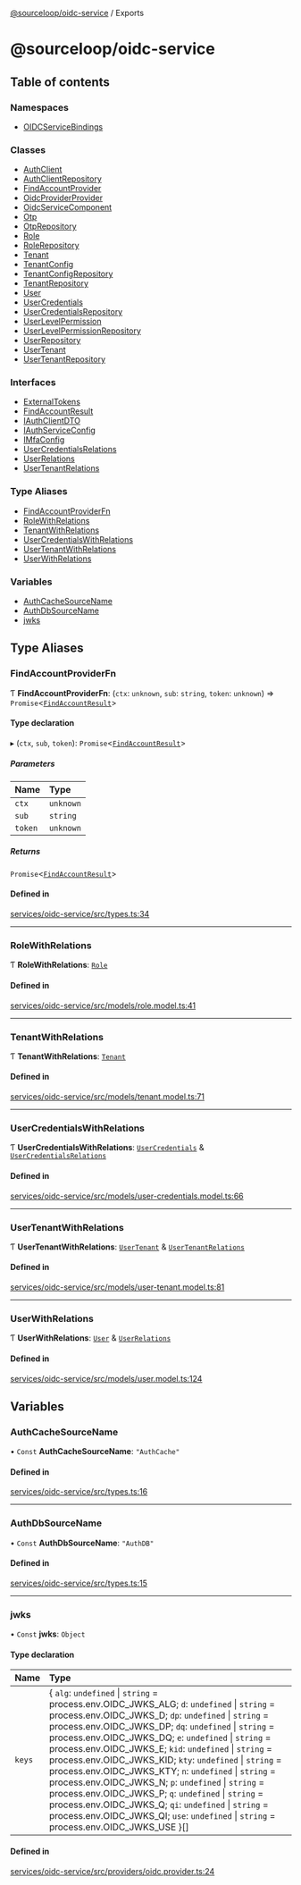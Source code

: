 [@sourceloop/oidc-service](README.md) / Exports

# @sourceloop/oidc-service

## Table of contents

### Namespaces

- [OIDCServiceBindings](modules/OIDCServiceBindings.md)

### Classes

- [AuthClient](classes/AuthClient.md)
- [AuthClientRepository](classes/AuthClientRepository.md)
- [FindAccountProvider](classes/FindAccountProvider.md)
- [OidcProviderProvider](classes/OidcProviderProvider.md)
- [OidcServiceComponent](classes/OidcServiceComponent.md)
- [Otp](classes/Otp.md)
- [OtpRepository](classes/OtpRepository.md)
- [Role](classes/Role.md)
- [RoleRepository](classes/RoleRepository.md)
- [Tenant](classes/Tenant.md)
- [TenantConfig](classes/TenantConfig.md)
- [TenantConfigRepository](classes/TenantConfigRepository.md)
- [TenantRepository](classes/TenantRepository.md)
- [User](classes/User.md)
- [UserCredentials](classes/UserCredentials.md)
- [UserCredentialsRepository](classes/UserCredentialsRepository.md)
- [UserLevelPermission](classes/UserLevelPermission.md)
- [UserLevelPermissionRepository](classes/UserLevelPermissionRepository.md)
- [UserRepository](classes/UserRepository.md)
- [UserTenant](classes/UserTenant.md)
- [UserTenantRepository](classes/UserTenantRepository.md)

### Interfaces

- [ExternalTokens](interfaces/ExternalTokens.md)
- [FindAccountResult](interfaces/FindAccountResult.md)
- [IAuthClientDTO](interfaces/IAuthClientDTO.md)
- [IAuthServiceConfig](interfaces/IAuthServiceConfig.md)
- [IMfaConfig](interfaces/IMfaConfig.md)
- [UserCredentialsRelations](interfaces/UserCredentialsRelations.md)
- [UserRelations](interfaces/UserRelations.md)
- [UserTenantRelations](interfaces/UserTenantRelations.md)

### Type Aliases

- [FindAccountProviderFn](modules.md#findaccountproviderfn)
- [RoleWithRelations](modules.md#rolewithrelations)
- [TenantWithRelations](modules.md#tenantwithrelations)
- [UserCredentialsWithRelations](modules.md#usercredentialswithrelations)
- [UserTenantWithRelations](modules.md#usertenantwithrelations)
- [UserWithRelations](modules.md#userwithrelations)

### Variables

- [AuthCacheSourceName](modules.md#authcachesourcename)
- [AuthDbSourceName](modules.md#authdbsourcename)
- [jwks](modules.md#jwks)

## Type Aliases

### FindAccountProviderFn

Ƭ **FindAccountProviderFn**: (`ctx`: `unknown`, `sub`: `string`, `token`: `unknown`) => `Promise`<[`FindAccountResult`](interfaces/FindAccountResult.md)\>

#### Type declaration

▸ (`ctx`, `sub`, `token`): `Promise`<[`FindAccountResult`](interfaces/FindAccountResult.md)\>

##### Parameters

| Name | Type |
| :------ | :------ |
| `ctx` | `unknown` |
| `sub` | `string` |
| `token` | `unknown` |

##### Returns

`Promise`<[`FindAccountResult`](interfaces/FindAccountResult.md)\>

#### Defined in

[services/oidc-service/src/types.ts:34](https://github.com/sourcefuse/loopback4-microservice-catalog/blob/93a7f917/services/oidc-service/src/types.ts#L34)

___

### RoleWithRelations

Ƭ **RoleWithRelations**: [`Role`](classes/Role.md)

#### Defined in

[services/oidc-service/src/models/role.model.ts:41](https://github.com/sourcefuse/loopback4-microservice-catalog/blob/93a7f917/services/oidc-service/src/models/role.model.ts#L41)

___

### TenantWithRelations

Ƭ **TenantWithRelations**: [`Tenant`](classes/Tenant.md)

#### Defined in

[services/oidc-service/src/models/tenant.model.ts:71](https://github.com/sourcefuse/loopback4-microservice-catalog/blob/93a7f917/services/oidc-service/src/models/tenant.model.ts#L71)

___

### UserCredentialsWithRelations

Ƭ **UserCredentialsWithRelations**: [`UserCredentials`](classes/UserCredentials.md) & [`UserCredentialsRelations`](interfaces/UserCredentialsRelations.md)

#### Defined in

[services/oidc-service/src/models/user-credentials.model.ts:66](https://github.com/sourcefuse/loopback4-microservice-catalog/blob/93a7f917/services/oidc-service/src/models/user-credentials.model.ts#L66)

___

### UserTenantWithRelations

Ƭ **UserTenantWithRelations**: [`UserTenant`](classes/UserTenant.md) & [`UserTenantRelations`](interfaces/UserTenantRelations.md)

#### Defined in

[services/oidc-service/src/models/user-tenant.model.ts:81](https://github.com/sourcefuse/loopback4-microservice-catalog/blob/93a7f917/services/oidc-service/src/models/user-tenant.model.ts#L81)

___

### UserWithRelations

Ƭ **UserWithRelations**: [`User`](classes/User.md) & [`UserRelations`](interfaces/UserRelations.md)

#### Defined in

[services/oidc-service/src/models/user.model.ts:124](https://github.com/sourcefuse/loopback4-microservice-catalog/blob/93a7f917/services/oidc-service/src/models/user.model.ts#L124)

## Variables

### AuthCacheSourceName

• `Const` **AuthCacheSourceName**: ``"AuthCache"``

#### Defined in

[services/oidc-service/src/types.ts:16](https://github.com/sourcefuse/loopback4-microservice-catalog/blob/93a7f917/services/oidc-service/src/types.ts#L16)

___

### AuthDbSourceName

• `Const` **AuthDbSourceName**: ``"AuthDB"``

#### Defined in

[services/oidc-service/src/types.ts:15](https://github.com/sourcefuse/loopback4-microservice-catalog/blob/93a7f917/services/oidc-service/src/types.ts#L15)

___

### jwks

• `Const` **jwks**: `Object`

#### Type declaration

| Name | Type |
| :------ | :------ |
| `keys` | { `alg`: `undefined` \| `string` = process.env.OIDC\_JWKS\_ALG; `d`: `undefined` \| `string` = process.env.OIDC\_JWKS\_D; `dp`: `undefined` \| `string` = process.env.OIDC\_JWKS\_DP; `dq`: `undefined` \| `string` = process.env.OIDC\_JWKS\_DQ; `e`: `undefined` \| `string` = process.env.OIDC\_JWKS\_E; `kid`: `undefined` \| `string` = process.env.OIDC\_JWKS\_KID; `kty`: `undefined` \| `string` = process.env.OIDC\_JWKS\_KTY; `n`: `undefined` \| `string` = process.env.OIDC\_JWKS\_N; `p`: `undefined` \| `string` = process.env.OIDC\_JWKS\_P; `q`: `undefined` \| `string` = process.env.OIDC\_JWKS\_Q; `qi`: `undefined` \| `string` = process.env.OIDC\_JWKS\_QI; `use`: `undefined` \| `string` = process.env.OIDC\_JWKS\_USE }[] |

#### Defined in

[services/oidc-service/src/providers/oidc.provider.ts:24](https://github.com/sourcefuse/loopback4-microservice-catalog/blob/93a7f917/services/oidc-service/src/providers/oidc.provider.ts#L24)
